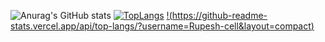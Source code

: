 ![Anurag's GitHub stats](https://github-readme-stats.vercel.app/api?username=Rupesh-cell&show_icons=true&bg_color=00000000)
[![TopLangs](https://github-readme-stats.vercel.app/api/top-langs/?username=Rupesh-cell&layout=compact)](https://github.com/anuraghazra/github-readme-stats)
[!(https://github-readme-stats.vercel.app/api/top-langs/?username=Rupesh-cell&layout=compact)](https://github.com/anuraghazra/github-readme-stats)
